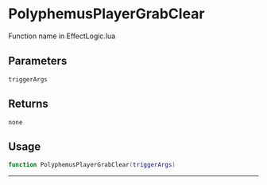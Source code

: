 # PolyphemusPlayerGrabClear
Function name in EffectLogic.lua
## Parameters
`triggerArgs`
## Returns
`none`
## Usage
```lua
function PolyphemusPlayerGrabClear(triggerArgs)
```
---
